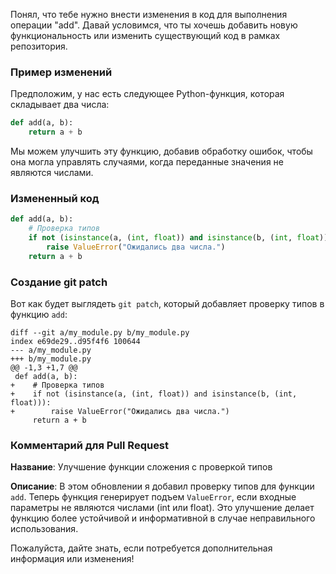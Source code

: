 Понял, что тебе нужно внести изменения в код для выполнения операции "add". Давай условимся, что ты хочешь добавить новую функциональность или изменить существующий код в рамках репозитория.

### Пример изменений

Предположим, у нас есть следующее Python-функция, которая складывает два числа:

```python
def add(a, b):
    return a + b
```

Мы можем улучшить эту функцию, добавив обработку ошибок, чтобы она могла управлять случаями, когда переданные значения не являются числами.

### Измененный код

```python
def add(a, b):
    # Проверка типов
    if not (isinstance(a, (int, float)) and isinstance(b, (int, float))):
        raise ValueError("Ожидались два числа.")
    return a + b
```

### Создание git patch

Вот как будет выглядеть `git patch`, который добавляет проверку типов в функцию `add`:

```
diff --git a/my_module.py b/my_module.py
index e69de29..d95f4f6 100644
--- a/my_module.py
+++ b/my_module.py
@@ -1,3 +1,7 @@
 def add(a, b):
+    # Проверка типов
+    if not (isinstance(a, (int, float)) and isinstance(b, (int, float))):
+        raise ValueError("Ожидались два числа.")
     return a + b
```

### Комментарий для Pull Request

**Название**: Улучшение функции сложения с проверкой типов

**Описание**:
В этом обновлении я добавил проверку типов для функции `add`. Теперь функция генерирует подъем `ValueError`, если входные параметры не являются числами (int или float). Это улучшение делает функцию более устойчивой и информативной в случае неправильного использования.

Пожалуйста, дайте знать, если потребуется дополнительная информация или изменения!
